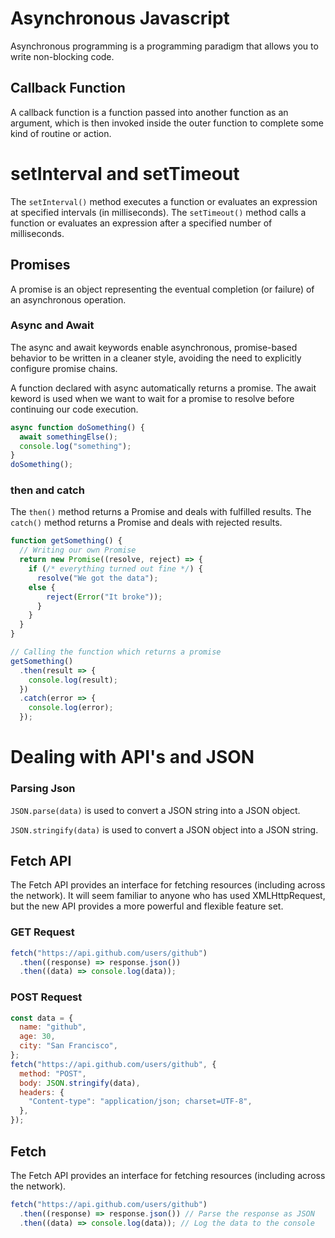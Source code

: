 # Asynchronous Javascript

Asynchronous programming is a programming paradigm that allows you to write non-blocking code.

## Callback Function

A callback function is a function passed into another function as an argument, which is then invoked inside the outer function to complete some kind of routine or action.

# setInterval and setTimeout

The `setInterval()` method executes a function or evaluates an expression at specified intervals (in milliseconds).
The `setTimeout()` method calls a function or evaluates an expression after a specified number of milliseconds.

## Promises

A promise is an object representing the eventual completion (or failure) of an asynchronous operation.

### Async and Await

The async and await keywords enable asynchronous, promise-based behavior to be written in a cleaner style, avoiding the need to explicitly configure promise chains.

A function declared with async automatically returns a promise. The await keword is used when we want to wait for a promise to resolve before continuing our code execution.

```javascript
async function doSomething() {
  await somethingElse();
  console.log("something");
}
doSomething();
```

### then and catch

The `then()` method returns a Promise and deals with fulfilled results.
The `catch()` method returns a Promise and deals with rejected results.

```javascript
function getSomething() {
  // Writing our own Promise
  return new Promise((resolve, reject) => {
    if (/* everything turned out fine */) {
      resolve("We got the data");
    else {
        reject(Error("It broke"));
      }
    }
  }
}

// Calling the function which returns a promise
getSomething()
  .then(result => {
    console.log(result);
  })
  .catch(error => {
    console.log(error);
  });
```

# Dealing with API's and JSON

### Parsing Json

`JSON.parse(data)` is used to convert a JSON string into a JSON object.

`JSON.stringify(data)` is used to convert a JSON object into a JSON string.

## Fetch API

The Fetch API provides an interface for fetching resources (including across the network). It will seem familiar to anyone who has used XMLHttpRequest, but the new API provides a more powerful and flexible feature set.

### GET Request

```javascript
fetch("https://api.github.com/users/github")
  .then((response) => response.json())
  .then((data) => console.log(data));
```

### POST Request

```javascript
const data = {
  name: "github",
  age: 30,
  city: "San Francisco",
};
fetch("https://api.github.com/users/github", {
  method: "POST",
  body: JSON.stringify(data),
  headers: {
    "Content-type": "application/json; charset=UTF-8",
  },
});
```

## Fetch

The Fetch API provides an interface for fetching resources (including across the network).

```javascript
fetch("https://api.github.com/users/github")
  .then((response) => response.json()) // Parse the response as JSON
  .then((data) => console.log(data)); // Log the data to the console
```
